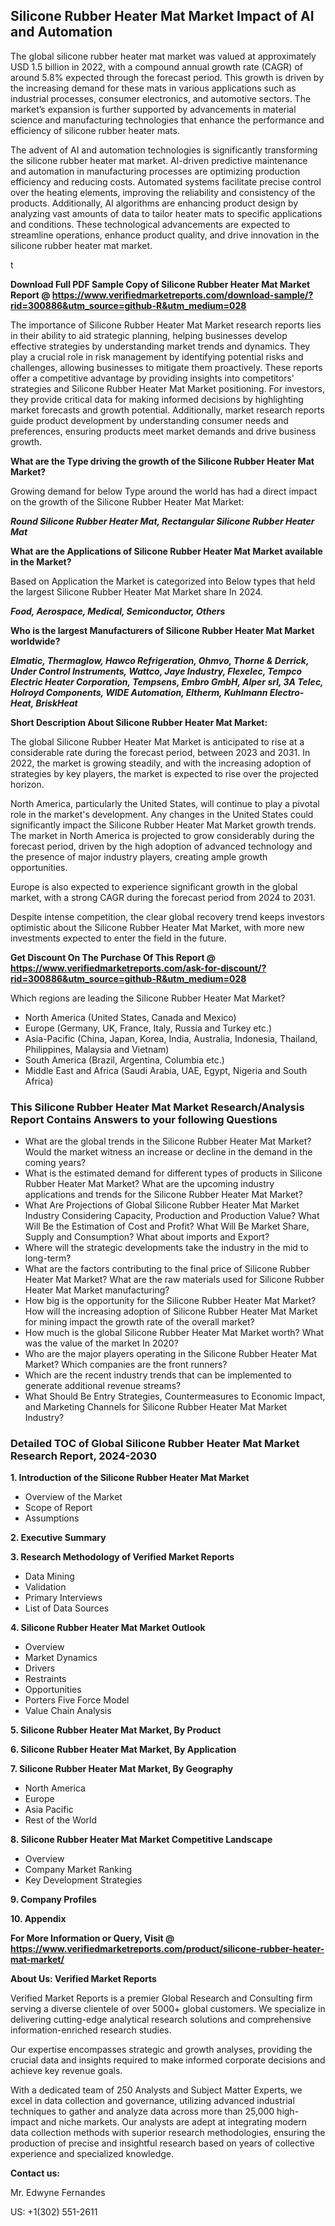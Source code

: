 <h2>Silicone Rubber Heater Mat Market Impact of AI and Automation</h2><p>The global silicone rubber heater mat market was valued at approximately USD 1.5 billion in 2022, with a compound annual growth rate (CAGR) of around 5.8% expected through the forecast period. This growth is driven by the increasing demand for these mats in various applications such as industrial processes, consumer electronics, and automotive sectors. The market’s expansion is further supported by advancements in material science and manufacturing technologies that enhance the performance and efficiency of silicone rubber heater mats.</p><p>The advent of AI and automation technologies is significantly transforming the silicone rubber heater mat market. AI-driven predictive maintenance and automation in manufacturing processes are optimizing production efficiency and reducing costs. Automated systems facilitate precise control over the heating elements, improving the reliability and consistency of the products. Additionally, AI algorithms are enhancing product design by analyzing vast amounts of data to tailor heater mats to specific applications and conditions. These technological advancements are expected to streamline operations, enhance product quality, and drive innovation in the silicone rubber heater mat market.</p>t</p><p id="" class=""><strong>Download Full PDF Sample Copy of Silicone Rubber Heater Mat Market Report @ <a href="https://www.verifiedmarketreports.com/download-sample/?rid=300886&utm_source=github-R&utm_medium=028" target="_blank">https://www.verifiedmarketreports.com/download-sample/?rid=300886&utm_source=github-R&utm_medium=028</a></strong></p><p>The importance of&nbsp;Silicone Rubber Heater Mat Market research reports lies in their ability to aid strategic planning, helping businesses develop effective strategies by understanding market trends and dynamics. They play a crucial role in risk management by identifying potential risks and challenges, allowing businesses to mitigate them proactively. These reports offer a competitive advantage by providing insights into competitors' strategies and Silicone Rubber Heater Mat Market positioning. For investors, they provide critical data for making informed decisions by highlighting market forecasts and growth potential. Additionally, market research reports guide product development by understanding consumer needs and preferences, ensuring products meet market demands and drive business growth.</p><p><strong>What are the&nbsp;Type driving the growth of the Silicone Rubber Heater Mat Market?</strong></p><p id="" class="">Growing demand for below Type around the world has had a direct impact on the growth of the Silicone Rubber Heater Mat Market:</p><em><strong>Round Silicone Rubber Heater Mat, Rectangular Silicone Rubber Heater Mat</strong></em></p><strong>What are the&nbsp;Applications&nbsp;of Silicone Rubber Heater Mat Market available in the Market?</strong></p><p id="" class="">Based on Application the Market is categorized into Below types that held the largest Silicone Rubber Heater Mat Market share In 2024.</p><em><strong>Food, Aerospace, Medical, Semiconductor, Others</strong></em></p><strong>Who is the largest Manufacturers of Silicone Rubber Heater Mat Market worldwide?</strong></p><p><em><strong>Elmatic, Thermaglow, Hawco Refrigeration, Ohmvo, Thorne & Derrick, Under Control Instruments, Wattco, Jaye Industry, Flexelec, Tempco Electric Heater Corporation, Tempsens, Embro GmbH, Alper srl, 3A Telec, Holroyd Components, WIDE Automation, Eltherm, Kuhlmann Electro-Heat, BriskHeat</strong></em></p><p id="" class=""><strong>Short Description About Silicone Rubber Heater Mat Market:</strong></p><p>The global Silicone Rubber Heater Mat Market is anticipated to rise at a considerable rate during the forecast period, between 2023 and 2031. In 2022, the market is growing steadily, and with the increasing adoption of strategies by key players, the market is expected to rise over the projected horizon.</p><p>North America, particularly the United States, will continue to play a pivotal role in the market's development. Any changes in the United States could significantly impact the Silicone Rubber Heater Mat Market growth trends. The market in North America is projected to grow considerably during the forecast period, driven by the high adoption of advanced technology and the presence of major industry players, creating ample growth opportunities.</p><p>Europe is also expected to experience significant growth in the global market, with a strong CAGR during the forecast period from 2024 to 2031.</p><p>Despite intense competition, the clear global recovery trend keeps investors optimistic about the Silicone Rubber Heater Mat Market, with more new investments expected to enter the field in the future.</p><p id="" class=""><strong>Get Discount On The Purchase Of This Report @ <a href="https://www.verifiedmarketreports.com/ask-for-discount/?rid=300886&utm_source=github-R&utm_medium=028" target="_blank">https://www.verifiedmarketreports.com/ask-for-discount/?rid=300886&utm_source=github-R&utm_medium=028</a></strong></p>Which regions are leading the Silicone Rubber Heater Mat Market?</p><ul><li>North America (United States, Canada and Mexico)</li><li>Europe (Germany, UK, France, Italy, Russia and Turkey etc.)</li><li>Asia-Pacific (China, Japan, Korea, India, Australia, Indonesia, Thailand, Philippines, Malaysia and Vietnam)</li><li>South America (Brazil, Argentina, Columbia etc.)</li><li>Middle East and Africa (Saudi Arabia, UAE, Egypt, Nigeria and South Africa)</li></ul><h3 id="" class="">This Silicone Rubber Heater Mat Market Research/Analysis Report Contains Answers to your following Questions</h3><ul><li>What are the global trends in the Silicone Rubber Heater Mat Market? Would the market witness an increase or decline in the demand in the coming years?</li><li>What is the estimated demand for different types of products in Silicone Rubber Heater Mat Market? What are the upcoming industry applications and trends for the Silicone Rubber Heater Mat Market?</li><li>What Are Projections of Global Silicone Rubber Heater Mat Market Industry Considering Capacity, Production and Production Value? What Will Be the Estimation of Cost and Profit? What Will Be Market Share, Supply and Consumption? What about imports and Export?</li><li>Where will the strategic developments take the industry in the mid to long-term?</li><li>What are the factors contributing to the final price of Silicone Rubber Heater Mat Market? What are the raw materials used for Silicone Rubber Heater Mat Market manufacturing?</li><li>How big is the opportunity for the Silicone Rubber Heater Mat Market? How will the increasing adoption of Silicone Rubber Heater Mat Market for mining impact the growth rate of the overall market?</li><li>How much is the global Silicone Rubber Heater Mat Market worth? What was the value of the market In 2020?</li><li>Who are the major players operating in the Silicone Rubber Heater Mat Market? Which companies are the front runners?</li><li>Which are the recent industry trends that can be implemented to generate additional revenue streams?</li><li>What Should Be Entry Strategies, Countermeasures to Economic Impact, and Marketing Channels for Silicone Rubber Heater Mat Market Industry?</li></ul><h3 id="" class="">Detailed TOC of Global Silicone Rubber Heater Mat Market Research Report, 2024-2030</h3><p id="" class=""><strong>1. Introduction of the Silicone Rubber Heater Mat Market</strong></p><ul><li>Overview of the Market</li><li>Scope of Report</li><li>Assumptions</li></ul><p id="" class=""><strong>2. Executive Summary</strong></p><p id="" class=""><strong>3. Research Methodology of Verified Market Reports</strong></p><ul><li>Data Mining</li><li>Validation</li><li>Primary Interviews</li><li>List of Data Sources</li></ul><p id="" class=""><strong>4. Silicone Rubber Heater Mat Market Outlook</strong></p><ul><li>Overview</li><li>Market Dynamics</li><li>Drivers</li><li>Restraints</li><li>Opportunities</li><li>Porters Five Force Model</li><li>Value Chain Analysis</li></ul><p id="" class=""><strong>5. Silicone Rubber Heater Mat Market, By Product</strong></p><p id="" class=""><strong>6. Silicone Rubber Heater Mat Market, By Application</strong></p><p id="" class=""><strong>7. Silicone Rubber Heater Mat Market, By Geography</strong></p><ul><li>North America</li><li>Europe</li><li>Asia Pacific</li><li>Rest of the World</li></ul><p id="" class=""><strong>8. Silicone Rubber Heater Mat Market Competitive Landscape</strong></p><ul><li>Overview</li><li>Company Market Ranking</li><li>Key Development Strategies</li></ul><p id="" class=""><strong>9. Company Profiles</strong></p><p id="" class=""><strong>10. Appendix</strong></p><p id="" class=""><strong>For More Information or Query, Visit @ <a href="https://www.verifiedmarketreports.com/product/silicone-rubber-heater-mat-market/" target="_blank">https://www.verifiedmarketreports.com/product/silicone-rubber-heater-mat-market/</a></strong></p><p id="" class=""><strong>About Us: Verified Market Reports</strong></p><p id="" class="">Verified Market Reports is a premier Global Research and Consulting firm serving a diverse clientele of over 5000+ global customers. We specialize in delivering cutting-edge analytical research solutions and comprehensive information-enriched research studies.</p><p id="" class="">Our expertise encompasses strategic and growth analyses, providing the crucial data and insights required to make informed corporate decisions and achieve key revenue goals.</p><p id="" class="">With a dedicated team of 250 Analysts and Subject Matter Experts, we excel in data collection and governance, utilizing advanced industrial techniques to gather and analyze data across more than 25,000 high-impact and niche markets. Our analysts are adept at integrating modern data collection methods with superior research methodologies, ensuring the production of precise and insightful research based on years of collective experience and specialized knowledge.</p><p id="" class=""><strong>Contact us:</strong></p><p id="" class="">Mr. Edwyne Fernandes</p><p id="" class="">US: +1(302) 551-2611</p>